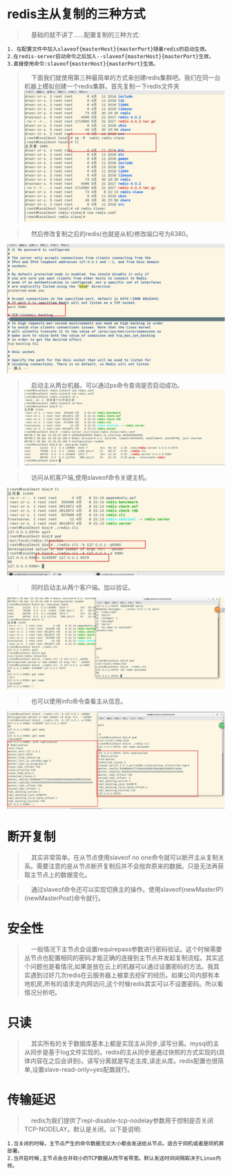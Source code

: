 # redis主从复制的三种方式

>&nbsp;&nbsp;&nbsp;&nbsp;基础的就不讲了......配置复制的三种方式:
```text
1. 在配置文件中加入slaveof{masterHost}{masterPort}随着redis的启动生效。
2.在redis-server启动命令之后加入--slaveof{masterHost}{masterPort}生效。
3.直接使用命令:slaveof{masterHost}{masterPort}生效。
```

>&nbsp;&nbsp;&nbsp;&nbsp;下面我们就使用第三种最简单的方式来创建redis集群吧。我们在同一台机器上模拟创建一个redis集群。首先复制一下redis文件夹
![在这里插入图片描述](https://github.com/wuxiaobo000111/pictures/blob/master/2019-04-08/1.jpg?raw=true)

>&nbsp;&nbsp;&nbsp;&nbsp;然后修改复制之后的redis(也就是从机)修改端口号为6380。

![在这里插入图片描述](https://github.com/wuxiaobo000111/pictures/blob/master/2019-04-08/2.jpg?raw=true)

>&nbsp;&nbsp;&nbsp;&nbsp;启动主从两台机器。可以通过ps命令查询是否启动成功。
![在这里插入图片描述](https://github.com/wuxiaobo000111/pictures/blob/master/2019-04-08/3.jpg?raw=true)

>&nbsp;&nbsp;&nbsp;&nbsp;访问从机客户端,使用slaveof命令关键主机。

![在这里插入图片描述](https://github.com/wuxiaobo000111/pictures/blob/master/2019-04-08/4.jpg?raw=true)

>&nbsp;&nbsp;&nbsp;&nbsp;同时启动主从两个客户端。加以验证。

![在这里插入图片描述](https://github.com/wuxiaobo000111/pictures/blob/master/2019-04-08/5.jpg?raw=true)

>&nbsp;&nbsp;&nbsp;&nbsp;也可以使用info命令查看主从信息。

![在这里插入图片描述](https://github.com/wuxiaobo000111/pictures/blob/master/2019-04-08/6.jpg?raw=true)


# 断开复制

>&nbsp;&nbsp;&nbsp;&nbsp;其实非常简单。在从节点使用slaveof no one命令就可以断开主从复制关系。需要注意的是从节点断开复制后并不会抛弃原来的数据。只是无法再获取主节点上的数据变化。

>&nbsp;&nbsp;&nbsp;&nbsp;通过slaveof命令还可以实现切换主的操作。使用slaveof{newMasterIP}{newMasterPost}命令就行。

# 安全性

>&nbsp;&nbsp;&nbsp;&nbsp;一般情况下主节点会设置requirepass参数进行密码验证。这个时候需要丛节点也配置相同的密码才能正确的连接到主节点并发起复制流程。其实这个问题也是看情况,如果是放在云上的机器可以通过设置密码的方法。我其实遇到过好几次redis在云服务器上被拿去挖矿的经历。如果公司内部有本地机房,所有的请求走内网访问,这个时候redis其实可以不设置密码。所以看情况分析吧。


# 只读

>&nbsp;&nbsp;&nbsp;&nbsp;其实所有的关于数据库基本上都是实现主从同步,读写分离。mysql的主从同步是基于log文件实现的。redis的主从同步是通过快照的方式实现的(具体内容在之后会讲到)。读写分离就是写走主库,读走从库。redis配置也很简单,设置slave-read-only=yes配置就行。


# 传输延迟

>&nbsp;&nbsp;&nbsp;&nbsp;redis为我们提供了repl-disable-tcp-nodelay参数用于控制是否关闭TCP-NODELAY。默认是关闭。以下是说明:
```text
1.当关闭的时候，主节点产生的命令数据无论大小都会发送给从节点。适合于同机或者是同机房部署。
2.当开启时候,主节点会合并较小的TCP数据从而节省带宽。默认发送时间间隔取决于Linux内核。
```


